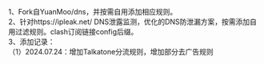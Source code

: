 1、Fork自YuanMoo/dns，并按需自用添加相应规则。  
2、针对https://ipleak.net/ DNS泄露监测，优化的DNS防泄漏方案，按需添加自用过滤规则。clash订阅链接config后缀。  
3、添加记录：  
   （1）2024.07.24：增加Talkatone分流规则，增加部分去广告规则
